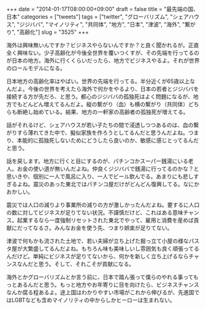 +++
date = "2014-01-17T08:00:00+09:00"
draft = false
title = "最先端の国、日本"
categories = ["tweets"]
tags = ["twitter", "グローバリズム", "シェアハウス", "ジジババ", "マイノリティ", "共同体", "地方", "日本", "津波", "海外", "繋がり", "高齢化"]
slug = "3525"
+++

海外は興味無いんですか？ビジネスやらないんですか？と良く聞かれるが。正直全く興味ない。少子高齢化が今後全世界を覆いつくすが、その先端を行ってるのが日本の地方。海外に行くくらいだったら、地方でビジネスやるよ。それが世界のロールモデルになる。

日本地方の高齢化率はやばい。世界の先端を行ってる。半分近くが65歳以上なんだよ。今後の世界を考えたら海外で何かをやるより、日本の若者とジジババを接続する方が先だろ、と思う。都心のジジババの孤独死はよく問題になるが、地方でもどんどん増えてるんだよ。縦の繋がり（血）も横の繋がり（共同体）どちらも断絶し始めている。結果、地方の一軒家の高齢者の孤独死が増えてる。

話がそれるけど、シェアハウスが若い子たちの間で浸透しつつあるのは、血の繋がりすら薄れてきた中で、擬似家族を作ろうとしてるんだと思うんだよね。つまり、本能的に孤独死しないためにどうしたら良いのか、敏感に感じとってるんだと思う。

話を戻します。地方に行くと目にするのが、パチンコかスーパー銭湯にいる老人。お金の使い道が無いんだよね。仲良くジジババで銭湯に行ってるのかな？と思いきや、個別に一人で風呂に入り、一人でビール飲んでる。あまりにも悲しすぎるよね。震災のあった東北ではパチンコ屋だけがどんどん復興してる。なにかおかしい。

震災では人口の減りより事業所の減りの方が激しかったんだよね。要するに人口の数に対してビジネスが足りてない状況。不謹慎だけど、これはある意味チャンス。起業するなら一度強制リセットされた東北でやって、雇用と消費を産めば貢献にだってなるさ。みんなお金を使う先、つまり娯楽が足りてない。

津波で何もかも流された土地で、若い夫婦が立ち上げた掘っ立て小屋の様なパスタ屋が大繁盛してるんだよね。もちろん味も美味しいし雰囲気も良く頑張ってるんだけど。単純にビジネスが足りてないから、何かを新しく立ち上げるならチャンスなんだと思う。そして、それこそが貢献になる。

海外とかグローバリズムとか言う前に、日本で踏ん張って僕らのやれる事ってもっとあるんだと思う。もっと地方やお年寄りに目を向けたら、ビジネスチャンスなんか腐る程あるよ。途上国はわかりやすい市場がこれから伸びるが、先進国ではLGBTなども含めマイノリティの中からしかヒーローは生まれない。

